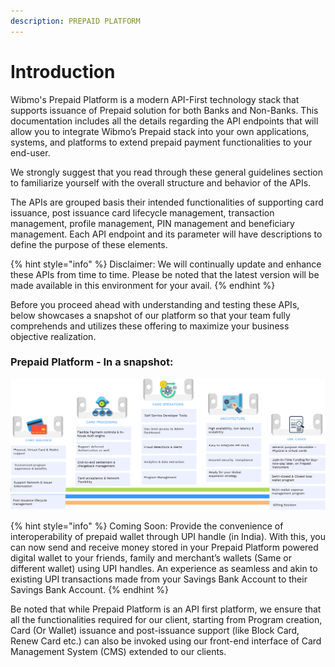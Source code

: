 ```yaml
---
description: PREPAID PLATFORM
---
```


# Introduction

Wibmo's Prepaid Platform is a modern API-First technology stack that supports issuance of Prepaid solution for both Banks and Non-Banks. This documentation includes all the details regarding the API endpoints that will allow you to integrate Wibmo’s Prepaid stack into your own applications, systems, and platforms to extend prepaid payment functionalities to your end-user.

We strongly suggest that you read through these general guidelines section to familiarize yourself with the overall structure and behavior of the APIs.

The APIs are grouped basis their intended functionalities of supporting card issuance, post issuance card lifecycle management, transaction management, profile management, PIN management and beneficiary management. Each API endpoint and its parameter will have descriptions to define the purpose of these elements.

{% hint style="info" %}
Disclaimer: We will continually update and enhance these APIs from time to time. Please be noted that the latest version will be made available in this environment for your avail.
{% endhint %}

Before you proceed ahead with understanding and testing these APIs, below showcases a snapshot of our platform so that your team fully comprehends and utilizes these offering to maximize your business objective realization.

### Prepaid Platform - In a snapshot:

![Click on the image to expand](<../.gitbook/assets/Aero- In a snapshot (4).png>)

{% hint style="info" %}
Coming Soon: Provide the convenience of interoperability of prepaid wallet through UPI handle (in India). With this, you can now send and receive money stored in your Prepaid Platform powered digital wallet to your friends, family and merchant’s wallets (Same or different wallet) using UPI handles. An experience as seamless and akin to existing UPI transactions made from your Savings Bank Account to their Savings Bank Account.
{% endhint %}

Be noted that while Prepaid Platform is an API first platform, we ensure that all the functionalities required for our client, starting from Program creation, Card (Or Wallet) issuance and post-issuance support (like Block Card, Renew Card etc.) can also be invoked using our front-end interface of Card Management System (CMS) extended to our clients.
